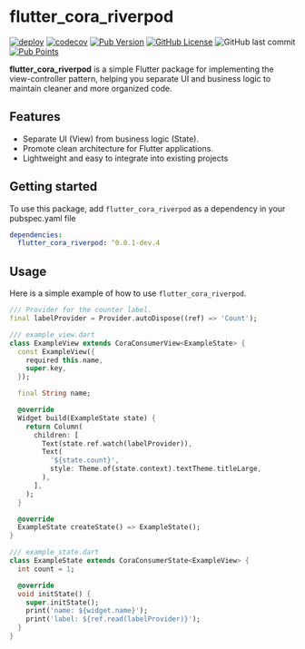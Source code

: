 # flutter_cora_riverpod

[![deploy](https://github.com/albinpk/flutter_cora/actions/workflows/publish_flutter_cora.yml/badge.svg)](https://github.com/albinpk/flutter_cora/actions/workflows/publish_flutter_cora.yml)
[![codecov](https://codecov.io/github/albinpk/flutter_cora/graph/badge.svg?token=D40JS077DY)](https://codecov.io/github/albinpk/flutter_cora)
[![Pub Version](https://img.shields.io/pub/v/flutter_cora_riverpod)](https://pub.dev/packages/flutter_cora_riverpod)
[![GitHub License](https://img.shields.io/github/license/albinpk/flutter_cora)](https://github.com/albinpk/flutter_cora/blob/dev/LICENSE)
![GitHub last commit](https://img.shields.io/github/last-commit/albinpk/flutter_cora?path=packages%2Fflutter_cora_riverpod)
[![Pub Points](https://img.shields.io/pub/points/flutter_cora_riverpod)](https://pub.dev/packages/flutter_cora_riverpod/score)

**flutter_cora_riverpod** is a simple Flutter package for implementing the view-controller pattern, helping you separate UI and business logic to maintain cleaner and more organized code.

## Features

- Separate UI (View) from business logic (State).
- Promote clean architecture for Flutter applications.
- Lightweight and easy to integrate into existing projects

## Getting started

To use this package, add `flutter_cora_riverpod` as a dependency in your pubspec.yaml file

```yaml
dependencies:
  flutter_cora_riverpod: ^0.0.1-dev.4
```

## Usage

Here is a simple example of how to use `flutter_cora_riverpod`.

```dart
/// Provider for the counter label.
final labelProvider = Provider.autoDispose((ref) => 'Count');

/// example_view.dart
class ExampleView extends CoraConsumerView<ExampleState> {
  const ExampleView({
    required this.name,
    super.key,
  });

  final String name;

  @override
  Widget build(ExampleState state) {
    return Column(
      children: [
        Text(state.ref.watch(labelProvider)),
        Text(
          '${state.count}',
          style: Theme.of(state.context).textTheme.titleLarge,
        ),
      ],
    );
  }

  @override
  ExampleState createState() => ExampleState();
}

/// example_state.dart
class ExampleState extends CoraConsumerState<ExampleView> {
  int count = 1;

  @override
  void initState() {
    super.initState();
    print('name: ${widget.name}');
    print('label: ${ref.read(labelProvider)}');
  }
}
```
